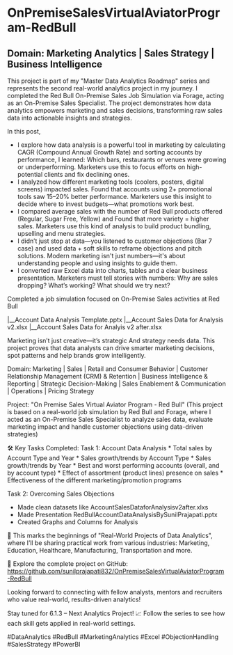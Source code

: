 # OnPremiseSalesVirtualAviatorProgram-RedBull

## Domain: Marketing Analytics | Sales Strategy | Business Intelligence

This project is part of my "Master Data Analytics Roadmap" series and represents the second real-world analytics project in my journey. I completed the Red Bull On-Premise Sales Job Simulation via Forage, acting as an On-Premise Sales Specialist. The project demonstrates how data analytics empowers marketing and sales decisions, transforming raw sales data into actionable insights and strategies.

In this post, 
* I explore how data analysis is a powerful tool in marketing by calculating CAGR (Compound Annual Growth Rate) and sorting accounts by performance, I learned: Which bars, restaurants or venues were growing or underperforming. Marketers use this to focus efforts on high-potential clients and fix declining ones.
* I analyzed how different marketing tools (coolers, posters, digital screens) impacted sales. Found that accounts using 2+ promotional tools saw 15–20% better performance. Marketers use this insight to decide where to invest budgets—what promotions work best.
* I compared average sales with the number of Red Bull products offered (Regular, Sugar Free, Yellow) and Found that more variety = higher sales. Marketers use this kind of analysis to build product bundling, upselling and menu strategies.
* I didn’t just stop at data—you listened to customer objections (Bar 7 case) and used data + soft skills to reframe objections and pitch solutions. Modern marketing isn't just numbers—it's about understanding people and using insights to guide them.
* I converted raw Excel data into charts, tables and a clear business presentation. Marketers must tell stories with numbers: Why are sales dropping? What’s working? What should we try next?

Completed a job simulation focused on On-Premise Sales activities at Red Bull

|__Account Data Analysis Template.pptx
|__Account Sales Data for Analysis v2.xlsx
|__Account Sales Data for Analyis v2 after.xlsx




Marketing isn’t just creative—it’s strategic And strategy needs data.
This project proves that data analysts can drive smarter marketing decisions, spot patterns and help brands grow intelligently.

Domain: Marketing | Sales | Retail and Consumer Behavior | Customer Relationship Management (CRM) & Retention | Business Intelligence & Reporting |  Strategic Decision-Making | Sales Enablement & Communication | Operations | Pricing Strategy

Project: "On Premise Sales Virtual Aviator Program - Red Bull" (This project is based on a real-world job simulation by Red Bull and Forage, where I acted as an On-Premise Sales Specialist to analyze sales data, evaluate marketing impact and handle customer objections using data-driven strategies)


🛠️ Key Tasks Completed:
Task 1: Account Data Analysis
         * Total sales by Account Type and Year
         * Sales growth/trends by Account Type
         * Sales growth/trends by Year
         * Best and worst performing accounts (overall, and by account type)
         * Effect of assortment (product lines) presence on sales
         * Effectiveness of the different marketing/promotion programs

Task 2: Overcoming Sales Objections
* Made clean datasets like AccountSalesDataforAnalysisv2after.xlxs
* Made Presentation RedBullAccountDataAnalysisBySunilPrajapati.pptx
* Created Graphs and Columns for Analysis

🔗 This marks the beginnings of "Real-World Projects of Data Analytics", where I’ll be sharing practical work from various industries:
Marketing, Education, Healthcare, Manufacturing, Transportation and more.

🔗 Explore the complete project on GitHub: https://github.com/sunilprajapati832/OnPremiseSalesVirtualAviatorProgram-RedBull

Looking forward to connecting with fellow analysts, mentors and recruiters who value real-world, results-driven analytics!

Stay tuned for 6.1.3 – Next Analytics Project! 📈
Follow the series to see how each skill gets applied in real-world settings.

#DataAnalytics #RedBull #MarketingAnalytics #Excel #ObjectionHandling #SalesStrategy #PowerBI 




